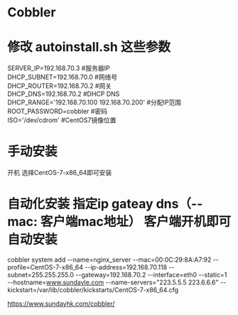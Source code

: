 # Cobbler
# 修改 autoinstall.sh 这些参数  
SERVER_IP=192.168.70.3 #服务器IP  
DHCP_SUBNET=192.168.70.0 #网络号  
DHCP_ROUTER=192.168.70.2 #网关  
DHCP_DNS=192.168.70.2 #DHCP DNS  
DHCP_RANGE='192.168.70.100 192.168.70.200' #分配IP范围    
ROOT_PASSWORD=cobbler #密码  
ISO='/dev/cdrom' #CentOS7镜像位置  

# 手动安装  
开机 选择CentOS-7-x86_64即可安装     

# 自动化安装  指定ip gateay dns（--mac: 客户端mac地址） 客户端开机即可自动安装  
cobbler system add --name=nginx_server --mac=00:0C:29:8A:A7:92 --profile=CentOS-7-x86_64 --ip-address=192.168.70.118 --subnet=255.255.255.0 --gateway=192.168.70.2 --interface=eth0 --static=1 --hostname=www.sundayle.com --name-servers="223.5.5.5 223.6.6.6" --kickstart=/var/lib/cobbler/kickstarts/CentOS-7-x86_64.cfg

https://www.sundayhk.com/cobbler/
